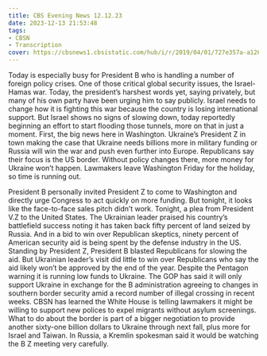 ```yaml
---
title: CBS Evening News 12.12.23
date: 2023-12-13 21:53:48
tags:
- CBSN
- Transcription
cover: https://cbsnews1.cbsistatic.com/hub/i/r/2019/04/01/727e357a-a126-4138-a2c5-4d3222669d57/thumbnail/640x360/3ff2761028dc5c65cc4f07acd54bcd5c/cbsn2-logo-1920x1080.jpg
---
```

Today is especially busy for President B who is handling a number of foreign policy crises. One of those critical global security issues, the Israel-Hamas war. Today, the president’s harshest words yet, saying privately, but many of his own party have been urging him to say publicly. Israel needs to change how it is fighting this war because the country is losing international support. But Israel shows no signs of slowing down, today reportedly beginning an effort to start flooding those tunnels, more on that in just a moment. First, the big news here in Washington. Ukraine’s President Z in town making the case that Ukraine needs billions more in military funding or Russia will win the war and push even further into Europe. Republicans say their focus is the US border. Without policy changes there, more money for Ukraine won’t happen. Lawmakers leave Washington Friday for the holiday, so time is running out. 

President B personally invited President Z to come to Washington and directly urge Congress to act quickly on more funding. But tonight, it looks like the face-to-face sales pitch didn’t work. Tonight, a plea from President V.Z to the United States. The Ukrainian leader praised his country’s battlefield success noting it has taken back fifty percent of land seized by Russia. And in a bid to win over Republican skeptics, ninety percent of American security aid is being spent by the defense industry in the US. Standing by President Z, President B blasted Republicans for slowing the aid. But Ukrainian leader’s visit did little to win over Republicans who say the aid likely won’t be approved by the end of the year. Despite the Pentagon warning it is running low funds to Ukraine. The GOP has said it will only support Ukraine in exchange for the B administration agreeing to changes in southern border security amid a record number of illegal crossing in recent weeks. CBSN has learned the White House is telling lawmakers it might be willing to support new polices to expel migrants without asylum screenings. What to do about the border is part of a bigger negotiation to provide another sixty-one billion dollars to Ukraine through next fall, plus more for Israel and Taiwan. In Russia, a Kremlin spokesman said it would be watching the B Z meeting very carefully. 
